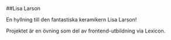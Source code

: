 ##Lisa Larson

En hyllning till den fantastiska keramikern Lisa Larson!

Projektet är en övning som del av frontend-utbildning via Lexicon.
